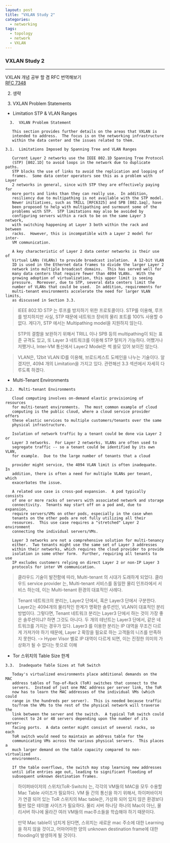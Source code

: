 ```yaml
---
layout: post
title: "VXLAN Study 2"
categories:
  - networking
tags:
  - topology
  - network
  - VXLAN
---
```


### VXLAN Study 2

-----
VXLAN 개념 공부 할 겸 RFC 번역해보기  
[RFC 7348](https://datatracker.ietf.org/doc/rfc7348/?include_text=1)

2. 생략

3. VXLAN Problem Statements
 - Limitation STP & VLAN Ranges
```
  3.  VXLAN Problem Statement

   This section provides further details on the areas that VXLAN is
   intended to address.  The focus is on the networking infrastructure
   within the data center and the issues related to them.

3.1.  Limitations Imposed by Spanning Tree and VLAN Ranges

   Current Layer 2 networks use the IEEE 802.1D Spanning Tree Protocol
   (STP) [802.1D] to avoid loops in the network due to duplicate paths.
   STP blocks the use of links to avoid the replication and looping of
   frames.  Some data center operators see this as a problem with Layer
   2 networks in general, since with STP they are effectively paying for
   more ports and links than they can really use.  In addition,
   resiliency due to multipathing is not available with the STP model.
   Newer initiatives, such as TRILL [RFC6325] and SPB [802.1aq], have
   been proposed to help with multipathing and surmount some of the
   problems with STP.  STP limitations may also be avoided by
   configuring servers within a rack to be on the same Layer 3 network,
   with switching happening at Layer 3 both within the rack and between
   racks.  However, this is incompatible with a Layer 2 model for inter-
   VM communication.

   A key characteristic of Layer 2 data center networks is their use of
   Virtual LANs (VLANs) to provide broadcast isolation.  A 12-bit VLAN
   ID is used in the Ethernet data frames to divide the larger Layer 2
   network into multiple broadcast domains.  This has served well for
   many data centers that require fewer than 4094 VLANs.  With the
   growing adoption of virtualization, this upper limit is seeing
   pressure.  Moreover, due to STP, several data centers limit the
   number of VLANs that could be used.  In addition, requirements for
   multi-tenant environments accelerate the need for larger VLAN limits,
   as discussed in Section 3.3.

```
  
> IEEE 802.1D STP 는 루프를 방지하기 위한 프로토콜이다. 
STP를 이용해, 루프를 방지하지만 사실, STP 때문에 네트워크 장비의 물리 포트를 100% 사용할 수 없다. 게다가, STP 에서는 Multipathing model을 지원하지 않는다.

> STP의 결함을 보완하기 위해서 TRILL 이나 SPB 등의 multipathing이 되는 표준 규격도 있고, 또 Layer 3 네트워크를 이용해 STP 탈피가 가능하다. 어쨌거나 저쨌거나, Inter-VM 통신에서 Layer2 Model은 썩 쓸모 있어 보이진 않는다.

> VLAN은, 12bit VLAN ID를 이용해, 브로드케스트 도메인을 나누는 기술이다. 알겠지만, 4094 개의 Limitation을 가지고 있다. 관련해선 3.3 섹션에서 자세히 다루도록 하겠다.
  

- Multi-Tenant Environments
```
3.2.  Multi-tenant Environments

   Cloud computing involves on-demand elastic provisioning of resources
   for multi-tenant environments.  The most common example of cloud
   computing is the public cloud, where a cloud service provider offers
   these elastic services to multiple customers/tenants over the same
   physical infrastructure.

   Isolation of network traffic by a tenant could be done via Layer 2 or
   Layer 3 networks.  For Layer 2 networks, VLANs are often used to
   segregate traffic -- so a tenant could be identified by its own VLAN,
   for example.  Due to the large number of tenants that a cloud

   provider might service, the 4094 VLAN limit is often inadequate.  In
   addition, there is often a need for multiple VLANs per tenant, which
   exacerbates the issue.

   A related use case is cross-pod expansion.  A pod typically consists
   of one or more racks of servers with associated network and storage
   connectivity.  Tenants may start off on a pod and, due to expansion,
   require servers/VMs on other pods, especially in the case when
   tenants on the other pods are not fully utilizing all their
   resources.  This use case requires a "stretched" Layer 2 environment
   connecting the individual servers/VMs.

   Layer 3 networks are not a comprehensive solution for multi-tenancy
   either.  Two tenants might use the same set of Layer 3 addresses
   within their networks, which requires the cloud provider to provide
   isolation in some other form.  Further, requiring all tenants to use
   IP excludes customers relying on direct Layer 2 or non-IP Layer 3
   protocols for inter VM communication.
```

> 클라우드 기술이 발전함에 따라, Multi-tenant 의 시대가 도래하게 되었다.
클라우드 service provider 는, Multi-tenant 서비스를 동일한 물리 인프라에서 서비스 하는데, 이는 Multi-tenant 환경의 대표적인 사례다.

> Tenant 네트워크의 분리는, Layer2 단에서, 혹은 Layer3 단에서 구분한다.
Layer2는 4094개의 물리적인 한계가 명확한 솔루션인, VLAN이 대표적인 분리 방법이다. 
그렇다면, Tenant 네트워크 분리는 Layer3 단에서 하는 것이 가장 좋은 솔루션이냐? 하면 그것도 아니다. 두 개의 테넌트는 Layer3 단에서, 같은 네트워크를 가지는 경우가 있다. Layer3 를 이용한 분리는 IP 대역을 무조건 다르게 가져가야 하기 때문에, Layer 2 확장을 필요로 하는 고객들의 니즈를 만족하지 못한다.
-> Hyper Visor 별로 IP 대역이 다르게 되면, 이는 진정한 의미의 가상화가 될 수 없다는 뜻으로 이해

- Tor 스위치의 Table Size 한계
```
3.3.  Inadequate Table Sizes at ToR Switch

   Today's virtualized environments place additional demands on the MAC
   address tables of Top-of-Rack (ToR) switches that connect to the
   servers.  Instead of just one MAC address per server link, the ToR
   now has to learn the MAC addresses of the individual VMs (which could
   range in the hundreds per server).  This is needed because traffic
   to/from the VMs to the rest of the physical network will traverse the
   link between the server and the switch.  A typical ToR switch could
   connect to 24 or 48 servers depending upon the number of its server-
   facing ports.  A data center might consist of several racks, so each
   ToR switch would need to maintain an address table for the
   communicating VMs across the various physical servers.  This places a
   much larger demand on the table capacity compared to non-virtualized
   environments.

   If the table overflows, the switch may stop learning new addresses
   until idle entries age out, leading to significant flooding of
   subsequent unknown destination frames.
```

> 하이퍼바이저의 스위치(ToR-Switch) 는, 각각의 VM들의 MAC을 모두 수용할 Mac Table 사이즈가 필요하다. VM 들 간의 통신을 하기 위해서, 하이퍼바이저가 연결 되어 있는 ToR 스위치의 Mac table은, 가상화 되어 있지 않은 환경보다 훨씬 많은 테이블 사이즈가 필요하다. 물리 서버 하나당 하나의 Mac이 아닌, 물리서버 하나에 올라간 여러 VM들의 mac주소들을 학습해야 하기 때문이다.

> 만약 Mac table이 넘치게 된다면, 스위치는 새로운 mac 주소에 대한 Learning을 하지 않을 것이고, 어마어마한 양의 unknown destination frame에 대한 flooding이 발생하게 될 것이다.